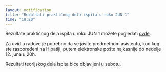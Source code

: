 ```yaml
---
layout: notification
title: "Rezultati praktičnog dela ispita u roku JUN 1"
time: "10:20"
---
```


Rezultate praktičnog dela ispita u roku JUN 1 možete pogledati [ovde](../../../ispiti/rezultati/prakticni/jun1.pdf).

Za uvid u radove je potrebno da se javite predmetnom asistentu, kod kog ste raspoređeni na Hipatiji, putem elektronske pošte najkasnije do nedelje 12. juna u 20h.

Rezultati teorijskog dela ispita biće objavljeni u subotu.